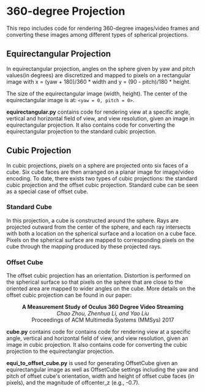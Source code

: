 # 360-degree Projection

This repo includes code for rendering 360-degree images/video frames and converting these images among different types of spherical projections.

## Equirectangular Projection

In equirectangular projection, angles on the sphere given by yaw and pitch values(in degrees) are discretized and mapped to pixels on a rectangular image with x = (yaw + 180)/360 * width and y = (90 - pitch)/180 * height. 

The size of the equirectangular image (width, height). The center of the equirectangular image is at: ```<yaw = 0, pitch = 0>```.

**equirectangular.py** contains code for rendering view at a specific angle, vertical and horizontal field of view, and view resolution, given an image in equirectangular projection. It also contains code for converting the equirectangular projection to the standard cubic projection.

## Cubic Projection

In cubic projections, pixels on a sphere are projected onto six faces of a cube. Six cube faces are then arranged on a planar image for image/video encoding. To date, there exists two types of cubic projections: the standard cubic projection and the offset cubic projection. Standard cube can be seen as a special case of offset cube. 

### Standard Cube

In this projection, a cube is constructed around the sphere. Rays are projected outward from the center of the sphere, and each ray intersects with both a location on the spherical surface and a location on a cube face. Pixels on the spherical surface are mapped to corresponding pixels on the cube through the mapping produced by these projected rays. 

### Offset Cube

The offset cubic projection has an orientation. Distortion is performed on the spherical surface so that pixels on the sphere that are close to the oriented area are mapped to wider angles on the cube. More details on the offset cubic projection can be found in our paper: 

<p align="center">
<strong>A Measurement Study of Oculus 360 Degree Video Streaming</strong><br/>
<i>Chao Zhou, Zhenhua Li, and Yao Liu</i><br/>
Proceedings of ACM Multimedia Systems (MMSys) 2017
</p>

**cube.py** contains code for contains code for rendering view at a specific angle, vertical and horizontal field of view, and view resolution, given an image in cubic projection. It also contains code for converting the cubic projection to the equirectanglar projection.

**equi_to_offset_cube.py** is used for generating OffsetCube given an equirectangular image as well as OffsetCube settings including the yaw and pitch of offset cube's orientation, width and height of offset cube faces (in pixels), and the magnitude of offcenter_z (e.g., -0.7). 

